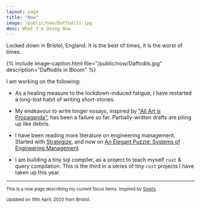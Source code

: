 ```yaml
---
layout: page
title: "Now"
image: /public/now/Daffodils.jpg
desc: What I'm Doing Now
---
```

Locked down in Bristol, England. It is the best of times, it is the worst of times.

{% include image-caption.html file="/public/now/Daffodils.jpg" description="Daffodils in Bloom" %}

I am working on the following:
- As a healing measure to the lockdown-induced fatigue, I have restarted a long-lost habit of writing short-stories.

- My endeavour to write longer essays, inspired by ["All Art is Propaganda"](https://www.goodreads.com/book/show/3339527-all-art-is-propaganda), has been a failure so far. Partially-written drafts are piling up like debris.

- I have been reading more literature on engineering management. Started with [Strategize](https://www.goodreads.com/book/show/29336329-strategize), and now on [An Elegant Puzzle: Systems of Engineering Management](https://www.goodreads.com/book/show/45303387-an-elegant-puzzle)

- I am building a tiny sql compiler, as a project to teach myself `rust` & query compilation. This is the third in a series of tiny `rust` projects I have taken up this year.

- - - -
<sub> This is a _now page_ describing my current focus items. Inspired by [Sivers](https://nownownow.com/about). </sub>

<sub> Updated on 19th April, 2020 from Bristol.</sub>
